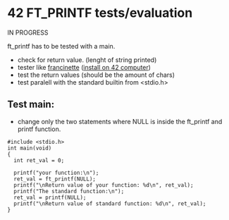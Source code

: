 # 42 FT_PRINTF tests/evaluation

IN PROGRESS

ft_printf has to be tested with a main.
- check for return value. (lenght of string printed)
- tester like [francinette](https://github.com/xicodomingues/francinette/) ([install on 42 computer](https://github.com/WaRtr0/francinette-image))
- test the return values (should be the amount of chars)
- test paralell with the standard builtin from <stdio.h>

## Test main:
- change only the two statements where NULL is inside the ft_printf and printf function.
```
#include <stdio.h>
int main(void)
{
  int ret_val = 0;

  printf("your function:\n");
  ret_val = ft_printf(NULL);
  printf("\nReturn value of your function: %d\n", ret_val);
  printf("The standard function:\n");
  ret_val = printf(NULL);
  printf("\nReturn value of standard function: %d\n", ret_val);
}
```
